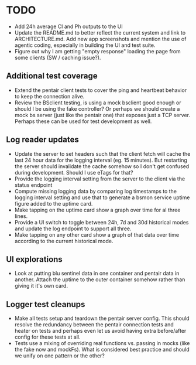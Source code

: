 # TODO

* Add 24h average Cl and Ph outputs to the UI
* Update the README.md to better reflect the current system and link to ARCHITECTURE.md. Add new app screenshots and mention the use of agentic coding, especially in building the UI and test suite.
* Figure out why I am getting "empty response" loading the page from some clients (SW / caching issue?).

## Additional test coverage 
* Extend the pentair client tests to cover the ping and heartbeat behavior to keep the connection alive.
* Review the BSclient testing, is using a mock bsclient good enough or should I be using the fake controller? Or perhaps we should create a mock bs server (just like the pentair one) that exposes just a TCP server. Perhaps these can be used for test development as well.

## Log reader updates
* Update the server to set headers such that the client fetch will cache the last 24 hour data for the logging interval (eg. 15 minutes). But restarting the server should invalidate the cache somehow so I don't get confused during development. Should I use eTags for that?
* Provide the logging interval setting from the server to the client via the status endpoint
* Compute missing logging data by comparing log timestamps to the logging interval setting and use that to generate a bsmon service uptime figure added to the uptime card.
* Make tapping on the uptime card show a graph over time for al three lines.
* Provide a UI switch to toggle between 24h, 7d and 30d historical modes and update the log endpoint to support all three. 
* Make tapping on any other card show a graph of that data over time according to the current historical mode.

## UI explorations
* Look at putting blu sentinel data in one container and pentair data in another. Attach the uptime to the outer container somehow rather than giving it it's own card.

## Logger test cleanups
* Make all tests setup and teardown the pentair server config. This should resolve the redundancy between the pentair connection tests and heater on tests and perhaps even let us avoid having extra before/after config for these tests at all.
* Tests use a mixing of overriding real functions vs. passing in mocks (like the fake now and mockFs). What is considered best practice and should we unify on one pattern or the other?
